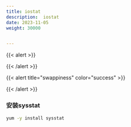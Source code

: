 ```yaml
---
title: iostat
description:  iostat
date: 2023-11-05
weight: 30000


---
```

{{< alert >}}



{{< /alert >}}



{{< alert title="swappiness" color="success" >}}



{{< /alert >}}


### 安装sysstat
```bash
yum -y install sysstat
```
















